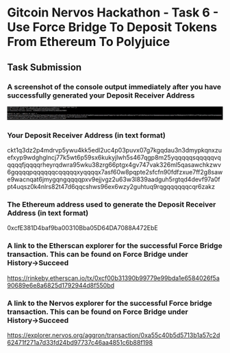 # Gitcoin Nervos Hackathon - Task 6 - Use Force Bridge To Deposit Tokens From Ethereum To Polyjuice

## Task Submission

### A screenshot of the console output immediately after you have successfully generated your Deposit Receiver Address
![deposit-receiver-address](ckb-deposit-receiver-address.PNG)

### Your Deposit Receiver Address (in text format)
ckt1q3dz2p4mdrvp5ywu4kk5edl2uc4p03puvx07g7kgqdau3n3dmypkqnxzuefxyp9wdghglncj77k5wt6p59sx6kukyjlwh5s467qgp8m25yqqqqqsqqqqqvqqqqqfjqqqqrheyrqdwra95wku38zrg66ptgx4gv747vak326ml5qasawchkzwv6gqqqqpqqqqqqcqqqqqxyqqqqx7asf60w8pqpte2sfcfn90fdfzxue7ff2g8sawe9wacnqat6jmygqngqqqqpxv9ejjvgz2u63w3l839aadguh5rgtqd4devf97a0fpt4uqsz0k4nlrs82t47d6qqcshws96ex6wzy2guhtuq9rqgqqqqqqcqr6zakz

### The Ethereum address used to generate the Deposit Receiver Address (in text format)
0xcfE381D4baf9ba00310Bba05D64DA7088A472EbE

### A link to the Etherscan explorer for the successful Force Bridge transaction. This can be found on Force Bridge under History→Succeed
https://rinkeby.etherscan.io/tx/0xcf00b31390b99779e99bda1e6584026f5a90689e6e8a6825d1792944d8f550bd

### A link to the Nervos explorer for the successful Force bridge transaction. This can be found on Force Bridge under History→Succeed
https://explorer.nervos.org/aggron/transaction/0xa55c40b5d5713b1a57c2d62471f271a7d33fd24bd97737c46aa4851c6b88f198
